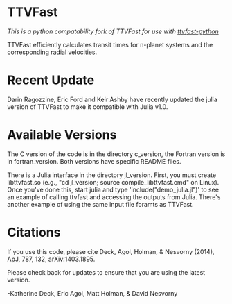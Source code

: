 TTVFast
=======

*This is a python compatability fork of TTVFast for use with
[ttvfast-python](https://github.com/mindriot101/ttvfast-python)*

TTVFast efficiently calculates transit times for n-planet systems and the corresponding radial velocities.


Recent Update
=======
Darin Ragozzine, Eric Ford and Keir Ashby have recently updated the julia version of TTVFast to make it compatible with Julia v1.0. 

Available Versions
=======

The C version of the code is in the directory c_version, the Fortran version is in fortran_version. Both versions have specific README files.

There is a Julia interface in the directory jl_version.  First, you must create libttvfast.so (e.g., "cd jl_version; source compile_libttvfast.cmd" on Linux).  Once you've done this, start julia and type
'include("demo_julia.jl")' to see an example of calling ttvfast and accessing the outputs from Julia.  There's another example of using the same input file foramts as TTVFast.

Citations
=======
If you use this code, please cite Deck, Agol, Holman, & Nesvorny (2014), ApJ, 787, 132, arXiv:1403.1895. 



Please check back for updates to ensure that you are using the latest version.

-Katherine Deck, Eric Agol, Matt Holman, & David Nesvorny
